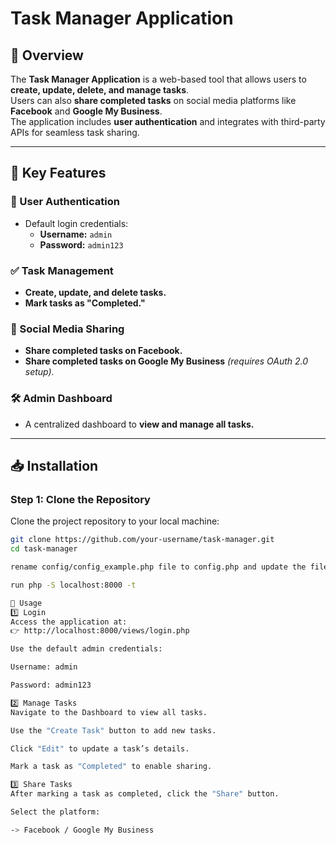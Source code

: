 # Task Manager Application

## 📌 Overview

The **Task Manager Application** is a web-based tool that allows users to **create, update, delete, and manage tasks**.  
Users can also **share completed tasks** on social media platforms like **Facebook** and **Google My Business**.  
The application includes **user authentication** and integrates with third-party APIs for seamless task sharing.

---

## 🚀 Key Features

### 🔐 User Authentication

- Default login credentials:
  - **Username:** `admin`
  - **Password:** `admin123`

### ✅ Task Management

- **Create, update, and delete tasks.**
- **Mark tasks as "Completed."**

### 📲 Social Media Sharing

- **Share completed tasks on Facebook.**
- **Share completed tasks on Google My Business** _(requires OAuth 2.0 setup)._

### 🛠 Admin Dashboard

- A centralized dashboard to **view and manage all tasks.**

---

## 📥 Installation

### Step 1: Clone the Repository

Clone the project repository to your local machine:

```bash
git clone https://github.com/your-username/task-manager.git
cd task-manager

rename config/config_example.php file to config.php and update the file

run php -S localhost:8000 -t

🎯 Usage
1️⃣ Login
Access the application at:
👉 http://localhost:8000/views/login.php

Use the default admin credentials:

Username: admin

Password: admin123

2️⃣ Manage Tasks
Navigate to the Dashboard to view all tasks.

Use the "Create Task" button to add new tasks.

Click "Edit" to update a task’s details.

Mark a task as "Completed" to enable sharing.

3️⃣ Share Tasks
After marking a task as completed, click the "Share" button.

Select the platform:

-> Facebook / Google My Business
```
